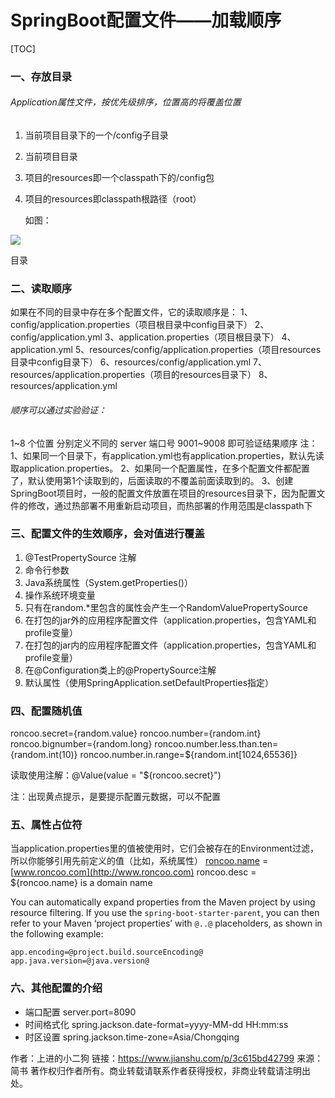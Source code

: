 # SpringBoot配置文件——加载顺序

[TOC]

### 一、存放目录

###### Application属性文件，按优先级排序，位置高的将覆盖位置

1. 当前项目目录下的一个/config子目录

2. 当前项目目录

3. 项目的resources即一个classpath下的/config包

4. 项目的resources即classpath根路径（root）

   

   如图：

<img src="https:////upload-images.jianshu.io/upload_images/13184578-31bb8d4c59d678b6.png?imageMogr2/auto-orient/strip|imageView2/2/w/478/format/webp"/>

   目录

### 二、读取顺序

如果在不同的目录中存在多个配置文件，它的读取顺序是：
 1、config/application.properties（项目根目录中config目录下）
 2、config/application.yml
 3、application.properties（项目根目录下）
 4、application.yml
 5、resources/config/application.properties（项目resources目录中config目录下）
 6、resources/config/application.yml
 7、resources/application.properties（项目的resources目录下）
 8、resources/application.yml

###### 顺序可以通过实验验证：

1~8 个位置 分别定义不同的 server 端口号 9001~9008
 即可验证结果顺序
 注：
 1、如果同一个目录下，有application.yml也有application.properties，默认先读取application.properties。
 2、如果同一个配置属性，在多个配置文件都配置了，默认使用第1个读取到的，后面读取的不覆盖前面读取到的。
 3、创建SpringBoot项目时，一般的配置文件放置在项目的resources目录下，因为配置文件的修改，通过热部署不用重新启动项目，而热部署的作用范围是classpath下

### 三、配置文件的生效顺序，会对值进行覆盖

1. @TestPropertySource 注解
2. 命令行参数
3. Java系统属性（System.getProperties()）
4. 操作系统环境变量
5. 只有在random.*里包含的属性会产生一个RandomValuePropertySource
6. 在打包的jar外的应用程序配置文件（application.properties，包含YAML和profile变量）
7. 在打包的jar内的应用程序配置文件（application.properties，包含YAML和profile变量）
8. 在@Configuration类上的@PropertySource注解
9. 默认属性（使用SpringApplication.setDefaultProperties指定）

### 四、配置随机值

roncoo.secret={random.value} roncoo.number={random.int}
 roncoo.bignumber={random.long} roncoo.number.less.than.ten={random.int(10)}
 roncoo.number.in.range=${random.int[1024,65536]}

读取使用注解：@Value(value = "${roncoo.secret}")

注：出现黄点提示，是要提示配置元数据，可以不配置

### 五、属性占位符

当application.properties里的值被使用时，它们会被存在的Environment过滤，所以你能够引用先前定义的值（比如，系统属性）
 [roncoo.name](http://roncoo.name) = [www.roncoo.com](http://www.roncoo.com)
 roncoo.desc = ${roncoo.name} is a domain name

You can automatically expand properties from the Maven project by using resource filtering. If you use the `spring-boot-starter-parent`, you can then refer to your Maven ‘project properties’ with `@..@` placeholders, as shown in the following example:

```properties
app.encoding=@project.build.sourceEncoding@
app.java.version=@java.version@
```

### 六、其他配置的介绍

- 端口配置
   server.port=8090
- 时间格式化
   spring.jackson.date-format=yyyy-MM-dd HH:mm:ss
- 时区设置
   spring.jackson.time-zone=Asia/Chongqing



作者：上进的小二狗
链接：https://www.jianshu.com/p/3c615bd42799
来源：简书
著作权归作者所有。商业转载请联系作者获得授权，非商业转载请注明出处。
